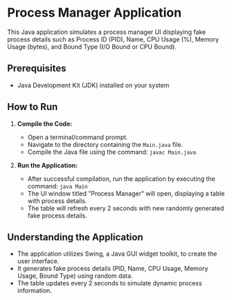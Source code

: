 # Process Manager Application

This Java application simulates a process manager UI displaying fake process details such as Process ID (PID), Name, CPU Usage (%), Memory Usage (bytes), and Bound Type (I/O Bound or CPU Bound).

## Prerequisites

- Java Development Kit (JDK) installed on your system

## How to Run

1. **Compile the Code:**
    - Open a terminal/command prompt.
    - Navigate to the directory containing the `Main.java` file.
    - Compile the Java file using the command: `javac Main.java`

2. **Run the Application:**
    - After successful compilation, run the application by executing the command: `java Main`
    - The UI window titled "Process Manager" will open, displaying a table with process details.
    - The table will refresh every 2 seconds with new randomly generated fake process details.

## Understanding the Application

- The application utilizes Swing, a Java GUI widget toolkit, to create the user interface.
- It generates fake process details (PID, Name, CPU Usage, Memory Usage, Bound Type) using random data.
- The table updates every 2 seconds to simulate dynamic process information.
